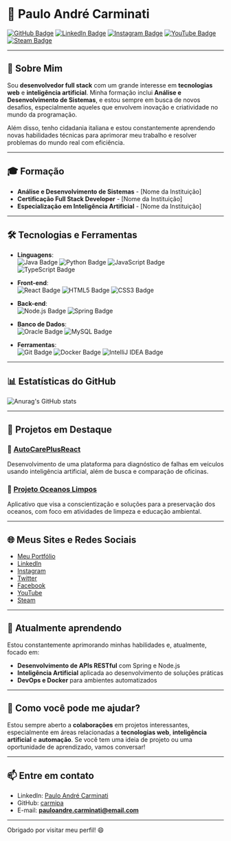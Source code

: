 # 👋 **Paulo André Carminati**

[![GitHub Badge](https://img.shields.io/badge/-GitHub-181717?style=flat-square&logo=github&logoColor=white&link=https://github.com/carmipa)](https://github.com/carmipa)
[![LinkedIn Badge](https://img.shields.io/badge/-LinkedIn-blue?style=flat-square&logo=Linkedin&logoColor=white&link=https://www.linkedin.com/in/pauloandrecarminati/)](https://www.linkedin.com/in/pauloandrecarminati/)
[![Instagram Badge](https://img.shields.io/badge/-Instagram-E4405F?style=flat-square&logo=instagram&logoColor=white&link=https://instagram.com/pabcarminati)](https://instagram.com/pabcarminati)
[![YouTube Badge](https://img.shields.io/badge/YouTube-FF0000?style=flat-square&logo=youtube&logoColor=white&link=https://www.youtube.com/@PauloAndreCarminati)](https://www.youtube.com/@PauloAndreCarminati)
[![Steam Badge](https://img.shields.io/badge/Steam-000000?style=flat-square&logo=steam&logoColor=white&link=https://steamcommunity.com/id/PCAR_PC/)](https://steamcommunity.com/id/PCAR_PC/)

---

## 🚀 **Sobre Mim**

Sou **desenvolvedor full stack** com um grande interesse em **tecnologias web** e **inteligência artificial**. Minha formação inclui **Análise e Desenvolvimento de Sistemas**, e estou sempre em busca de novos desafios, especialmente aqueles que envolvem inovação e criatividade no mundo da programação.

Além disso, tenho cidadania italiana e estou constantemente aprendendo novas habilidades técnicas para aprimorar meu trabalho e resolver problemas do mundo real com eficiência.

---

## 🎓 **Formação**

- **Análise e Desenvolvimento de Sistemas** - [Nome da Instituição]
- **Certificação Full Stack Developer** - [Nome da Instituição]
- **Especialização em Inteligência Artificial** - [Nome da Instituição]

---

## 🛠 **Tecnologias e Ferramentas**

- **Linguagens**:  
  ![Java Badge](https://img.shields.io/badge/Java-ED8B00?style=flat-square&logo=java&logoColor=white)
  ![Python Badge](https://img.shields.io/badge/-Python-black?style=flat-square&logo=Python)
  ![JavaScript Badge](https://img.shields.io/badge/JavaScript-F7DF1E?style=flat-square&logo=javascript&logoColor=black)
  ![TypeScript Badge](https://img.shields.io/badge/TypeScript-007ACC?style=flat-square&logo=typescript&logoColor=white)

- **Front-end**:  
  ![React Badge](https://img.shields.io/badge/-React-black?style=flat-square&logo=react)
  ![HTML5 Badge](https://img.shields.io/badge/-HTML5-E34F26?style=flat-square&logo=html5&logoColor=white)
  ![CSS3 Badge](https://img.shields.io/badge/-CSS3-1572B6?style=flat-square&logo=css3)

- **Back-end**:  
  ![Node.js Badge](https://img.shields.io/badge/-Node.js-339933?style=flat-square&logo=Node.js&logoColor=white)
  ![Spring Badge](https://img.shields.io/badge/Spring-6DB33F?style=flat-square&logo=spring&logoColor=white)

- **Banco de Dados**:  
  ![Oracle Badge](https://img.shields.io/badge/-Oracle-F80000?style=flat-square&logo=oracle&logoColor=white)
  ![MySQL Badge](https://img.shields.io/badge/-MySQL-4479A1?style=flat-square&logo=mysql&logoColor=white)

- **Ferramentas**:  
  ![Git Badge](https://img.shields.io/badge/-Git-black?style=flat-square&logo=git)
  ![Docker Badge](https://img.shields.io/badge/-Docker-blue?style=flat-square&logo=docker)
  ![IntelliJ IDEA Badge](https://img.shields.io/badge/IntelliJ_IDEA-black?style=flat-square&logo=intellij-idea&logoColor=white)

---

## 📊 **Estatísticas do GitHub**

![Anurag's GitHub stats](https://github-readme-stats.vercel.app/api?username=carmipa&show_icons=true&theme=radical)

---

## 📂 **Projetos em Destaque**

### 🔹 [AutoCarePlusReact](https://github.com/joao1015/AutoCarePlusReact)  
Desenvolvimento de uma plataforma para diagnóstico de falhas em veículos usando inteligência artificial, além de busca e comparação de oficinas.

### 🔹 [Projeto Oceanos Limpos](https://github.com/ArthurBispo00/Projeto_Oceanos_Limpos)  
Aplicativo que visa a conscientização e soluções para a preservação dos oceanos, com foco em atividades de limpeza e educação ambiental.

---

## 🌐 **Meus Sites e Redes Sociais**

- [Meu Portfólio](https://seuportfoliosite.com)
- [LinkedIn](https://www.linkedin.com/in/pauloandrecarminati/)
- [Instagram](https://instagram.com/pabcarminati)
- [Twitter](https://twitter.com/seuusuario)
- [Facebook](https://facebook.com/seuusuario)
- [YouTube](https://www.youtube.com/@PauloAndreCarminati)
- [Steam](https://steamcommunity.com/id/PCAR_PC/)

---

## 🌱 **Atualmente aprendendo**

Estou constantemente aprimorando minhas habilidades e, atualmente, focado em:
- **Desenvolvimento de APIs RESTful** com Spring e Node.js
- **Inteligência Artificial** aplicada ao desenvolvimento de soluções práticas
- **DevOps e Docker** para ambientes automatizados

---

## 🤝 **Como você pode me ajudar?**

Estou sempre aberto a **colaborações** em projetos interessantes, especialmente em áreas relacionadas a **tecnologias web**, **inteligência artificial** e **automação**. Se você tem uma ideia de projeto ou uma oportunidade de aprendizado, vamos conversar!

---

## 📫 **Entre em contato**

- LinkedIn: [Paulo André Carminati](https://www.linkedin.com/in/pauloandrecarminati/)
- GitHub: [carmipa](https://github.com/carmipa)
- E-mail: **pauloandre.carminati@email.com**

---

Obrigado por visitar meu perfil! 😄
